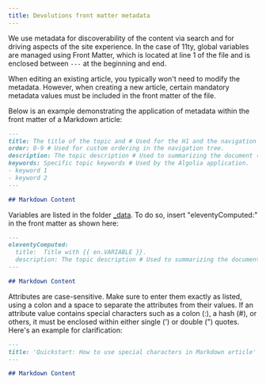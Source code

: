 ```yaml
---
title: Devolutions front matter metadata
---
```

We use metadata for discoverability of the content via search and for driving aspects of the site experience. In the case of 11ty, global variables are managed using Front Matter, which is located at line 1 of the file and is enclosed between `---` at the beginning and end.  

When editing an existing article, you typically won't need to modify the metadata. However, when creating a new article, certain mandatory metadata values must be included in the front matter of the file.  

Below is an example demonstrating the application of metadata within the front matter of a Markdown article:  

```markdown
---
title: The title of the topic and # Used for the H1 and the navigation tree
order: 0-9 # Used for custom ordering in the navigation tree. 
description: The topic description # Used to summarizing the document (will be displayed in a search result from a search engine).
keywords: Specific topic keywords # Used by the Algolia application.
- keyword 1
- keyword 2
---

## Markdown Content
```

Variables are listed in the folder [_data](https://github.com/Devolutions/doc/tree/master/docs/_data). To do so, insert "eleventyComputed:" in the front matter as shown here:  

```markdown
---
eleventyComputed:
  title:  Title with {{ en.VARIABLE }}.
  description: The topic description # Used to summarizing the document (will be displayed in a search result from a search engine).
---

## Markdown Content
```

Attributes are case-sensitive. Make sure to enter them exactly as listed, using a colon and a space to separate the attributes from their values. If an attribute value contains special characters such as a colon (:), a hash (#), or others, it must be enclosed within either single (') or double (") quotes. Here's an example for clarification:  

```markdown
---
title: 'Quickstart: How to use special characters in Markdown article'
---

## Markdown Content
```